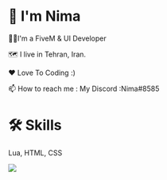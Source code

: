 # 👋 I'm Nima

👨‍💻I'm a FiveM & UI Developer

🗺️ I live in Tehran, Iran.

❤ Love To Coding :)

📫 How to reach me : My Discord :Nima#8585

# 🛠 Skills
Lua, HTML, CSS

<img src ="https://raw.githubusercontent.com/abhisheknaiidu/abhisheknaiidu/master/code.gif">

